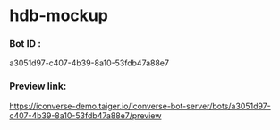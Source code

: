 # hdb-mockup

### Bot ID :

a3051d97-c407-4b39-8a10-53fdb47a88e7

### Preview link:

https://iconverse-demo.taiger.io/iconverse-bot-server/bots/a3051d97-c407-4b39-8a10-53fdb47a88e7/preview
